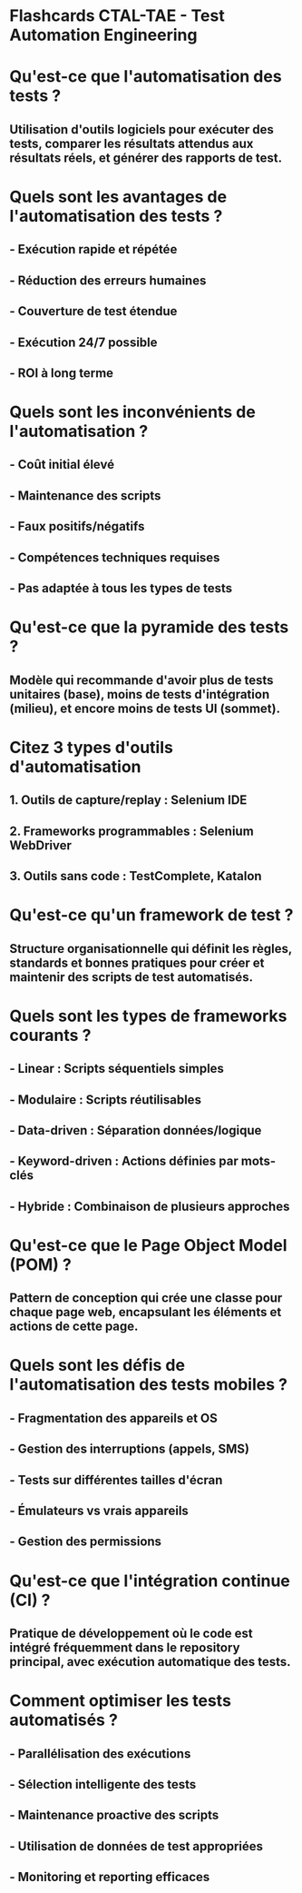 # Flashcards CTAL-TAE - Test Automation Engineering

<!-- 
Format pour extension Anki for VSCode :
# Question
## Réponse
-->

# Qu'est-ce que l'automatisation des tests ?
## Utilisation d'outils logiciels pour exécuter des tests, comparer les résultats attendus aux résultats réels, et générer des rapports de test.

# Quels sont les avantages de l'automatisation des tests ?
## - Exécution rapide et répétée
## - Réduction des erreurs humaines
## - Couverture de test étendue
## - Exécution 24/7 possible
## - ROI à long terme

# Quels sont les inconvénients de l'automatisation ?
## - Coût initial élevé
## - Maintenance des scripts
## - Faux positifs/négatifs
## - Compétences techniques requises
## - Pas adaptée à tous les types de tests

# Qu'est-ce que la pyramide des tests ?
## Modèle qui recommande d'avoir plus de tests unitaires (base), moins de tests d'intégration (milieu), et encore moins de tests UI (sommet).

# Citez 3 types d'outils d'automatisation
## 1. **Outils de capture/replay** : Selenium IDE
## 2. **Frameworks programmables** : Selenium WebDriver
## 3. **Outils sans code** : TestComplete, Katalon

# Qu'est-ce qu'un framework de test ?
## Structure organisationnelle qui définit les règles, standards et bonnes pratiques pour créer et maintenir des scripts de test automatisés.

# Quels sont les types de frameworks courants ?
## - **Linear** : Scripts séquentiels simples
## - **Modulaire** : Scripts réutilisables
## - **Data-driven** : Séparation données/logique
## - **Keyword-driven** : Actions définies par mots-clés
## - **Hybride** : Combinaison de plusieurs approches

# Qu'est-ce que le Page Object Model (POM) ?
## Pattern de conception qui crée une classe pour chaque page web, encapsulant les éléments et actions de cette page.

# Quels sont les défis de l'automatisation des tests mobiles ?
## - Fragmentation des appareils et OS
## - Gestion des interruptions (appels, SMS)
## - Tests sur différentes tailles d'écran
## - Émulateurs vs vrais appareils
## - Gestion des permissions

# Qu'est-ce que l'intégration continue (CI) ?
## Pratique de développement où le code est intégré fréquemment dans le repository principal, avec exécution automatique des tests.

# Comment optimiser les tests automatisés ?
## - Parallélisation des exécutions
## - Sélection intelligente des tests
## - Maintenance proactive des scripts
## - Utilisation de données de test appropriées
## - Monitoring et reporting efficaces 